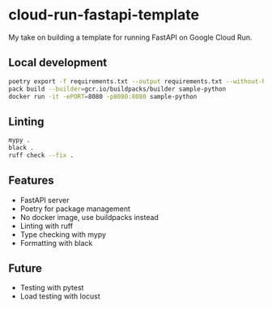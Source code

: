 # cloud-run-fastapi-template

My take on building a template for running FastAPI on Google Cloud Run.

## Local development

```bash
poetry export -f requirements.txt --output requirements.txt --without-hashes
pack build --builder=gcr.io/buildpacks/builder sample-python
docker run -it -ePORT=8080 -p8080:8080 sample-python
```

## Linting

```bash
mypy .
black .
ruff check --fix .
```

## Features

- FastAPI server
- Poetry for package management
- No docker image, use buildpacks instead
- Linting with ruff
- Type checking with mypy
- Formatting with black

## Future

- Testing with pytest
- Load testing with locust
